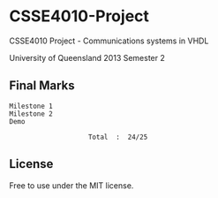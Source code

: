 CSSE4010-Project
================

CSSE4010 Project - Communications systems in VHDL

University of Queensland 2013 Semester 2 

## Final Marks ##
    Milestone 1
    Milestone 2
    Demo

                        Total  :  24/25
                        
## License ##
Free to use under the MIT license.
